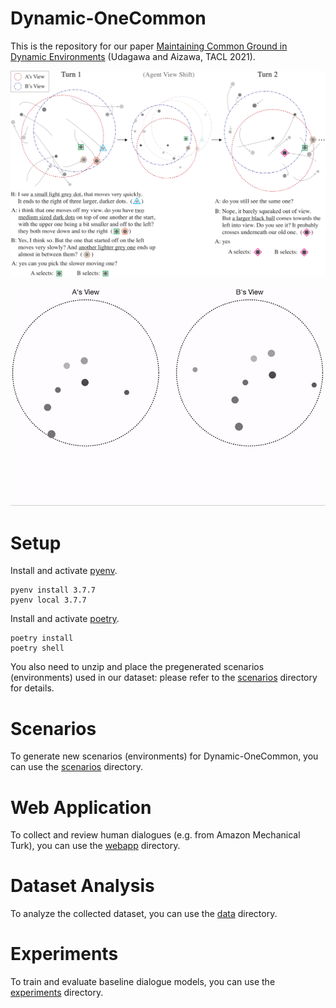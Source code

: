 # Dynamic-OneCommon

This is the repository for our paper [Maintaining Common Ground in Dynamic Environments](https://arxiv.org/abs/2105.14207) (Udagawa and Aizawa, TACL 2021).

<p align="center">
  <img src="figures/first_example.png" width="720"/>
</p>

<p align="center">
  <img src="figures/dynamic_onecommon.gif" width="540"/>
</p>

# Setup

Install and activate [pyenv](https://github.com/pyenv/pyenv).

```
pyenv install 3.7.7
pyenv local 3.7.7
```

Install and activate [poetry](https://github.com/python-poetry/poetry).

```
poetry install
poetry shell
```

You also need to unzip and place the pregenerated scenarios (environments) used in our dataset: please refer to the [scenarios](https://github.com/Alab-NII/dynamic-onecommon/tree/master/scenarios) directory for details.

# Scenarios

To generate new scenarios (environments) for Dynamic-OneCommon, you can use the [scenarios](https://github.com/Alab-NII/dynamic-onecommon/tree/master/scenarios) directory.

# Web Application

To collect and review human dialogues (e.g. from Amazon Mechanical Turk), you can use the [webapp](https://github.com/Alab-NII/dynamic-onecommon/tree/master/webapp) directory.

# Dataset Analysis

To analyze the collected dataset, you can use the [data](https://github.com/Alab-NII/dynamic-onecommon/tree/master/data) directory.

# Experiments

To train and evaluate baseline dialogue models, you can use the [experiments](https://github.com/Alab-NII/dynamic-onecommon/tree/master/experiments) directory.
